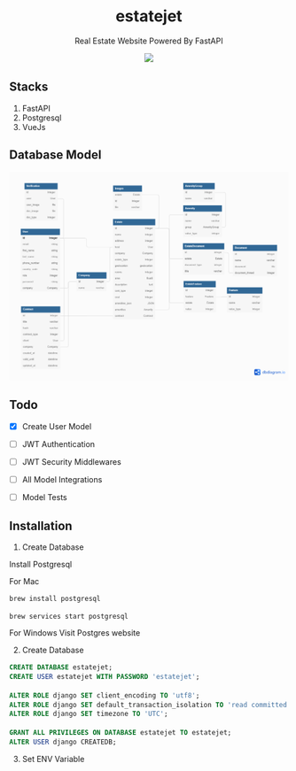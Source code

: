 <div align="center">
  <h1> estatejet </h1>
  <p> Real Estate Website Powered By FastAPI </p>
  <img src="https://github.com/khan-asfi-reza/estate-jet/actions/workflows/CI.yml/badge.svg">  
</div>  

## Stacks

1. FastAPI
2. Postgresql
3. VueJs

## Database Model

<img src="https://raw.githubusercontent.com/khan-asfi-reza/estate-jet/master/design/dbdesign.png">  

## Todo
- [x] Create User Model
- [ ] JWT Authentication
- [ ] JWT Security Middlewares
- [ ] All Model Integrations
- [ ] Model Tests


## Installation

1. Create Database

Install Postgresql

For Mac

```shell
brew install postgresql

brew services start postgresql
```

For Windows Visit Postgres website

2. Create Database

```sql
CREATE DATABASE estatejet;
CREATE USER estatejet WITH PASSWORD 'estatejet';

ALTER ROLE django SET client_encoding TO 'utf8';
ALTER ROLE django SET default_transaction_isolation TO 'read committed';
ALTER ROLE django SET timezone TO 'UTC';

GRANT ALL PRIVILEGES ON DATABASE estatejet TO estatejet;
ALTER USER django CREATEDB;
```

3. Set ENV Variable

```

```